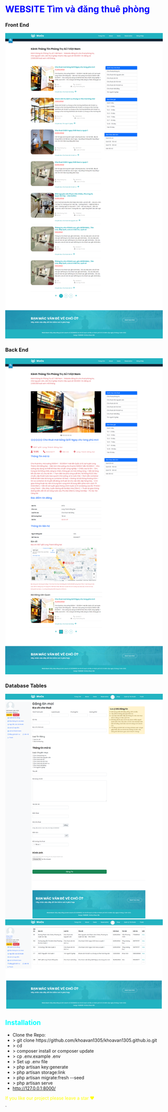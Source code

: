 <h1 style="color:blue">WEBSITE Tìm và đăng thuê phòng</h1>
<h3>Front End</h3>

<img src="./Website Find and rent a room - Project/assets/images/1.png" />

<h3>Back End</h3>

<img src="./Website Find and rent a room - Project/assets/images/2.png" />

<h3>Database Tables</h3>

<img src="./Website Find and rent a room - Project/assets/images/3.png" />
<img src="./Website Find and rent a room - Project/assets/images/4.png" />

<h2 style="color:cyan">Installation</h2>
<ul>
    <li>Clone the Repo: <br> </li>
    <li style=""> > git clone https://github.com/khoavan1305/khoavan1305.github.io.git</li>
    <li> > cd </li>
    <li> > composer install or composer update</li>
    <li> > cp .env.example .env</li>
    <li> > Set up .env file</li>
    <li> > php artisan key:generate</li>
    <li> > php artisan storage:link</li>
    <li> > php artisan migrate:fresh --seed</li>
    <li> > php artisan serve</li>
    <li> <a href="http://127.0.0.1:8000/">http://127.0.0.1:8000/</a> </li>
    </ul>
    <p style="color:yellow">If you like our project please leave a star ❤<p>

`
